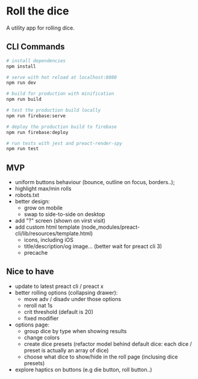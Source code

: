 # Roll the dice

A utility app for rolling dice.

## CLI Commands

``` bash
# install dependencies
npm install

# serve with hot reload at localhost:8080
npm run dev

# build for production with minification
npm run build

# test the production build locally
npm run firebase:serve

# deploy the production build to firebase
npm run firebase:deploy

# run tests with jest and preact-render-spy 
npm run test
```

## MVP

- uniform buttons behaviour (bounce, outline on focus, borders..);
- highlight max/min rolls
- robots.txt
- better design:
  - grow on mobile
  - swap to side-to-side on desktop
- add "?" screen (shown on virst visit)
- add custom html template (node_modules/preact-cli/lib/resources/template.html)
  - icons, including iOS
  - title/description/og image... (better wait for preact cli 3)
  - precache

## Nice to have

- update to latest preact cli / preact x
- better rolling options (collapsing drawer):
  - move adv / disadv under those options
  - reroll nat 1s
  - crit threshold (default is 20)
  - fixed modifier
- options page:
  - group dice by type when showing results
  - change colors
  - create dice presets (refactor model behind default dice: each dice / preset is actually an array of dice)
  - choose what dice to show/hide in the roll page (inclusing dice presets)
- explore haptics on buttons (e.g die button, roll button..)
